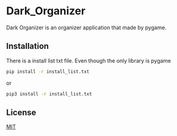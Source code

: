 # Dark_Organizer

Dark Organizer is an organizer application that made by pygame.

## Installation

There is a install list txt file. Even though the only library is pygame

```bash
pip install -r install_list.txt
```

or

```bash
pip3 install -r install_list.txt
```

## License
[MIT](https://choosealicense.com/licenses/mit/)